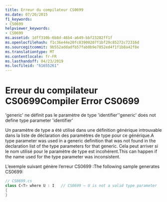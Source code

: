 ```yaml
---
title: Erreur du compilateur CS0699
ms.date: 07/20/2015
f1_keywords:
- CS0699
helpviewer_keywords:
- CS0699
ms.assetid: 1dff310b-6b8d-46b4-a649-bbf23282ff1f
ms.openlocfilehash: f1c36e44e28fc03900207f1bf29c85272c72316d
ms.sourcegitcommit: 9b552addadfb57fab0b9e7852ed4f1f1b8a42f8e
ms.translationtype: MT
ms.contentlocale: fr-FR
ms.lasthandoff: 04/23/2019
ms.locfileid: "61655261"
---
```

# <a name="compiler-error-cs0699"></a><span data-ttu-id="0356e-102">Erreur du compilateur CS0699</span><span class="sxs-lookup"><span data-stu-id="0356e-102">Compiler Error CS0699</span></span>
<span data-ttu-id="0356e-103">'generic' ne définit pas le paramètre de type 'identifier'</span><span class="sxs-lookup"><span data-stu-id="0356e-103">'generic' does not define type parameter 'identifier'</span></span>  
  
 <span data-ttu-id="0356e-104">Un paramètre de type a été utilisé dans une définition générique introuvable dans la liste de déclaration des paramètres de type pour ce générique.</span><span class="sxs-lookup"><span data-stu-id="0356e-104">A type parameter was used in a generic definition that was not found in the declaration list of the type parameters for that generic.</span></span> <span data-ttu-id="0356e-105">Cela peut arriver si le nom utilisé pour le paramètre de type est incohérent.</span><span class="sxs-lookup"><span data-stu-id="0356e-105">This can happen if the name used for the type parameter was inconsistent.</span></span>  
  
 <span data-ttu-id="0356e-106">L’exemple suivant génère l’erreur CS0699 :</span><span class="sxs-lookup"><span data-stu-id="0356e-106">The following sample generates CS0699:</span></span>  
  
```csharp  
// CS0699.cs  
class C<T> where U : I   // CS0699 – U is not a valid type parameter  
{  
}  
```
